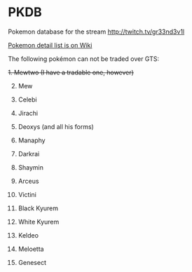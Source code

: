 # PKDB

Pokemon database for the stream http://twitch.tv/gr33nd3v1l

[Pokemon detail list is on Wiki](https://github.com/gr33nd3v1l/PKDB/wiki)

The following pokémon can not be traded over GTS:

~~1. Mewtwo (I have a tradable one, however)~~

2. Mew

3. Celebi

4. Jirachi

5. Deoxys (and all his forms)

6. Manaphy

7. Darkrai

8. Shaymin

9. Arceus

10. Victini

11. Black Kyurem

12. White Kyurem

13. Keldeo

14. Meloetta

15. Genesect
